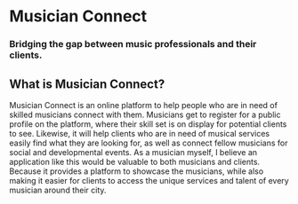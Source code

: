 # Musician Connect
### Bridging the gap between music professionals and their clients.


## What is Musician Connect?
Musician Connect is an online platform to help people who are in need of skilled musicians connect with them. Musicians get to register for a public profile on the platform, where their skill set is on display for potential clients to see. Likewise, it will help clients who are in need of musical services easily find what they are looking for, as well as connect fellow musicians for social and developmental events. As a musician myself, I believe an application like this would be valuable to both musicians and clients. Because it provides a platform to showcase the musicians, while also making it easier for clients to access the unique services and talent of every musician around their city.


